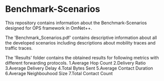 # Benchmark-Scenarios
This repository contains information about the Benchmark-Scenarios designed for OPS framework in OmNet++.

The 'Benchmark_Scenarios.pdf' contains descriptive information about all the developed scenarios including descriptions about mobility traces and traffic traces.

The 'Results' folder contains the obtained results for following metrics with different forwarding protocols.
1.Average Hop Count
2.Delivery Ratio
3.Average Delivery Delay
4.Total Bytes Sent
5.Average Contact Duration
6.Average Neighbouhood Size
7.Total Contact Count


